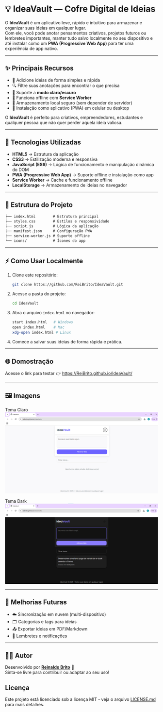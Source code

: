 # 💡 IdeaVault — Cofre Digital de Ideias

O **IdeaVault** é um aplicativo leve, rápido e intuitivo para armazenar e organizar suas ideias em qualquer lugar.  
Com ele, você pode anotar pensamentos criativos, projetos futuros ou lembretes importantes, manter tudo salvo localmente no seu dispositivo e até instalar como um **PWA (Progressive Web App)** para ter uma experiência de app nativo.

---

## ✨ Principais Recursos

- 📝 Adicione ideias de forma simples e rápida  
- 🔍 Filtre suas anotações para encontrar o que precisa  
- 🎨 Suporte a **modo claro/escuro**  
- 📱 Funciona offline com **Service Worker**  
- 📂 Armazenamento local seguro (sem depender de servidor)  
- 🚀 Instalação como aplicativo (PWA) em celular ou desktop  

O **IdeaVault** é perfeito para criativos, empreendedores, estudantes e qualquer pessoa que não quer perder aquela ideia valiosa.  

---

## 🚀 Tecnologias Utilizadas

- **HTML5** → Estrutura da aplicação  
- **CSS3** → Estilização moderna e responsiva  
- **JavaScript (ES6)** → Lógica de funcionamento e manipulação dinâmica do DOM  
- **PWA (Progressive Web App)** → Suporte offline e instalação como app  
- **Service Worker** → Cache e funcionamento offline  
- **LocalStorage** → Armazenamento de ideias no navegador

---

## 📂 Estrutura do Projeto

```
├── index.html        # Estrutura principal
├── styles.css        # Estilos e responsividade
├── script.js         # Lógica da aplicação
├── manifest.json     # Configuração PWA
├── service-worker.js # Suporte offline
└── icons/            # Ícones do app
```

---

## ⚡ Como Usar Localmente

1. Clone este repositório:
   ```bash
   git clone https://github.com/ReiBrito/IdeaVault.git
   ```

2. Acesse a pasta do projeto:
   ```bash
   cd IdeaVault
   ```

3. Abra o arquivo `index.html` no navegador:
   ```bash
   start index.html   # Windows
   open index.html    # Mac
   xdg-open index.html # Linux
   ```

4. Comece a salvar suas ideias de forma rápida e prática.

---

## 🌐 Domostração

Acesse o link para testar 👉 https://ReiBrito.github.io/IdeaVault/

---

## 🖼️ Imagens

Tema Claro 
![IdeaVault](img/print.png)

Tema Dark 
![IdeaVault](img/print-dark.png)

---

## 📌 Melhorias Futuras

- ☁️ Sincronização em nuvem (multi-dispositivo)  
- 🗂️ Categorias e tags para ideias  
- 📤 Exportar ideias em PDF/Markdown  
- 🔔 Lembretes e notificações

---

## 👨‍💻 Autor

Desenvolvido por **[Reinaldo Brito](https://github.com/ReiBrito)** 💙  
Sinta-se livre para contribuir ou adaptar ao seu uso!

## Licença
Este projeto está licenciado sob a licença MIT - veja o arquivo [LICENSE.md](LICENSE.md) para mais detalhes.
